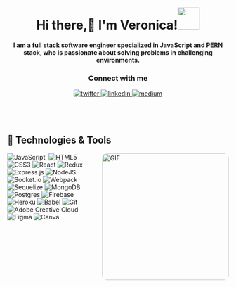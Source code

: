 <h1 align="center">Hi there,👋 I'm Veronica!<img src='https://media.giphy.com/media/bcKmIWkUMCjVm/giphy.gif' width='50"'></h1>

<h4 align="center">I am a full stack software engineer specialized in JavaScript and PERN stack, who is passionate about solving problems in challenging environments.</h4>
<h3 align="center">Connect with me</h3> 
<div align="center">
<a href="https://twitter.com/veronicaminci" target="_blank">
<img src=https://img.shields.io/badge/twitter-%2300acee.svg?&style=for-the-badge&logo=twitter&logoColor=white alt=twitter style="margin-bottom: 5px;" />
</a>
<a href="https://linkedin.com/in/veronicaminciuna" target="_blank">
<img src=https://img.shields.io/badge/linkedin-%231E77B5.svg?&style=for-the-badge&logo=linkedin&logoColor=white alt=linkedin style="margin-bottom: 5px;" />
</a>
<a href="https://veronicaminciuna.medium.com/" target="_blank">
<img src=https://img.shields.io/badge/medium-%23292929.svg?&style=for-the-badge&logo=medium&logoColor=white alt=medium style="margin-bottom: 5px;" />
</a>  
</div> 
<br>
<br>
<br>

<h2>🔧&nbsp;Technologies & Tools</h2>
<img align="right" style="width:30vw;border-radius:10px;" alt="GIF" src="https://media.giphy.com/media/pOEbLRT4SwD35IELiQ/giphy.gif" />


![JavaScript](https://img.shields.io/badge/javascript-%23323330.svg?style=for-the-badge&logo=javascript&logoColor=%23F7DF1E)&nbsp; ![HTML5](https://img.shields.io/badge/html5-%23E34F26.svg?style=for-the-badge&logo=html5&logoColor=white) &nbsp;![CSS3](https://img.shields.io/badge/css3-%231572B6.svg?style=for-the-badge&logo=css3&logoColor=white)&nbsp;![React](https://img.shields.io/badge/react-%2320232a.svg?style=for-the-badge&logo=react&logoColor=%2361DAFB)&nbsp;![Redux](https://img.shields.io/badge/redux-%23593d88.svg?style=for-the-badge&logo=redux&logoColor=white)&nbsp;![Express.js](https://img.shields.io/badge/express.js-%23404d59.svg?style=for-the-badge&logo=express&logoColor=%2361DAFB)&nbsp;![NodeJS](https://img.shields.io/badge/node.js-6DA55F?style=for-the-badge&logo=node.js&logoColor=white)&nbsp;![Socket.io](https://img.shields.io/badge/Socket.io-black?style=for-the-badge&logo=socket.io&badgeColor=010101)&nbsp;![Webpack](https://img.shields.io/badge/webpack-%238DD6F9.svg?style=for-the-badge&logo=webpack&logoColor=black)&nbsp;![Sequelize](https://img.shields.io/badge/Sequelize-52B0E7?style=for-the-badge&logo=Sequelize&logoColor=white)&nbsp;![MongoDB](https://img.shields.io/badge/MongoDB-%234ea94b.svg?style=for-the-badge&logo=mongodb&logoColor=white)&nbsp;![Postgres](https://img.shields.io/badge/postgres-%23316192.svg?style=for-the-badge&logo=postgresql&logoColor=white)&nbsp;![Firebase](https://img.shields.io/badge/firebase-%23039BE5.svg?style=for-the-badge&logo=firebase)&nbsp;![Heroku](https://img.shields.io/badge/heroku-%23430098.svg?style=for-the-badge&logo=heroku&logoColor=white)&nbsp;![Babel](https://img.shields.io/badge/Babel-F9DC3e?style=for-the-badge&logo=babel&logoColor=black)&nbsp;![Git](https://img.shields.io/badge/git-%23F05033.svg?style=for-the-badge&logo=git&logoColor=white)&nbsp;![Adobe Creative Cloud](https://img.shields.io/badge/Adobe%20Creative%20Cloud-DA1F26.svg?style=for-the-badge&logo=Adobe%20Creative%20Cloud&logoColor=white)&nbsp;![Figma](https://img.shields.io/badge/figma-%23F24E1E.svg?style=for-the-badge&logo=figma&logoColor=white)&nbsp;![Canva](https://img.shields.io/badge/Canva-%2300C4CC.svg?style=for-the-badge&logo=Canva&logoColor=white)

